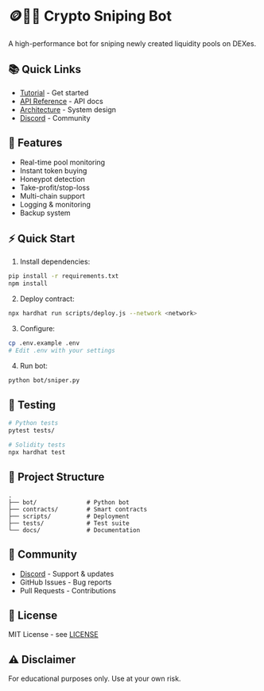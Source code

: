 # 🪙️🔫🤖 Crypto Sniping Bot

A high-performance bot for sniping newly created liquidity pools on DEXes.

## 📚 Quick Links
- [Tutorial](docs/tutorial.md) - Get started
- [API Reference](docs/api.md) - API docs
- [Architecture](docs/architecture.md) - System design
- [Discord](https://discord.gg/bZXer5ZttK) - Community

## 🚀 Features
- Real-time pool monitoring
- Instant token buying
- Honeypot detection
- Take-profit/stop-loss
- Multi-chain support
- Logging & monitoring
- Backup system

## ⚡ Quick Start

1. Install dependencies:
```bash
pip install -r requirements.txt
npm install
```

2. Deploy contract:
```bash
npx hardhat run scripts/deploy.js --network <network>
```

3. Configure:
```bash
cp .env.example .env
# Edit .env with your settings
```

4. Run bot:
```bash
python bot/sniper.py
```

## 🧪 Testing
```bash
# Python tests
pytest tests/

# Solidity tests
npx hardhat test
```

## 📁 Project Structure
```
.
├── bot/              # Python bot
├── contracts/        # Smart contracts
├── scripts/          # Deployment
├── tests/            # Test suite
└── docs/             # Documentation
```

## 👥 Community
- [Discord](https://discord.gg/bZXer5ZttK) - Support & updates
- GitHub Issues - Bug reports
- Pull Requests - Contributions

## 📄 License
MIT License - see [LICENSE](LICENSE)

## ⚠️ Disclaimer
For educational purposes only. Use at your own risk.

